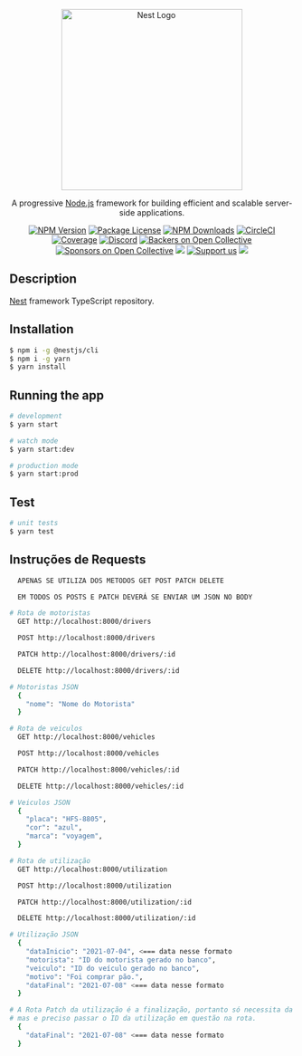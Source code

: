 <p align="center">
  <a href="http://nestjs.com/" target="blank"><img src="https://nestjs.com/img/logo_text.svg" width="320" alt="Nest Logo" /></a>
</p>

[circleci-image]: https://img.shields.io/circleci/build/github/nestjs/nest/master?token=abc123def456
[circleci-url]: https://circleci.com/gh/nestjs/nest

  <p align="center">A progressive <a href="http://nodejs.org" target="_blank">Node.js</a> framework for building efficient and scalable server-side applications.</p>
    <p align="center">
<a href="https://www.npmjs.com/~nestjscore" target="_blank"><img src="https://img.shields.io/npm/v/@nestjs/core.svg" alt="NPM Version" /></a>
<a href="https://www.npmjs.com/~nestjscore" target="_blank"><img src="https://img.shields.io/npm/l/@nestjs/core.svg" alt="Package License" /></a>
<a href="https://www.npmjs.com/~nestjscore" target="_blank"><img src="https://img.shields.io/npm/dm/@nestjs/common.svg" alt="NPM Downloads" /></a>
<a href="https://circleci.com/gh/nestjs/nest" target="_blank"><img src="https://img.shields.io/circleci/build/github/nestjs/nest/master" alt="CircleCI" /></a>
<a href="https://coveralls.io/github/nestjs/nest?branch=master" target="_blank"><img src="https://coveralls.io/repos/github/nestjs/nest/badge.svg?branch=master#9" alt="Coverage" /></a>
<a href="https://discord.gg/G7Qnnhy" target="_blank"><img src="https://img.shields.io/badge/discord-online-brightgreen.svg" alt="Discord"/></a>
<a href="https://opencollective.com/nest#backer" target="_blank"><img src="https://opencollective.com/nest/backers/badge.svg" alt="Backers on Open Collective" /></a>
<a href="https://opencollective.com/nest#sponsor" target="_blank"><img src="https://opencollective.com/nest/sponsors/badge.svg" alt="Sponsors on Open Collective" /></a>
  <a href="https://paypal.me/kamilmysliwiec" target="_blank"><img src="https://img.shields.io/badge/Donate-PayPal-ff3f59.svg"/></a>
    <a href="https://opencollective.com/nest#sponsor"  target="_blank"><img src="https://img.shields.io/badge/Support%20us-Open%20Collective-41B883.svg" alt="Support us"></a>
  <a href="https://twitter.com/nestframework" target="_blank"><img src="https://img.shields.io/twitter/follow/nestframework.svg?style=social&label=Follow"></a>
</p>
  <!--[![Backers on Open Collective](https://opencollective.com/nest/backers/badge.svg)](https://opencollective.com/nest#backer)
  [![Sponsors on Open Collective](https://opencollective.com/nest/sponsors/badge.svg)](https://opencollective.com/nest#sponsor)-->

## Description

[Nest](https://github.com/nestjs/nest) framework TypeScript repository.

## Installation

```bash
$ npm i -g @nestjs/cli
$ npm i -g yarn
$ yarn install
```

## Running the app

```bash
# development
$ yarn start

# watch mode
$ yarn start:dev

# production mode
$ yarn start:prod
```

## Test

```bash
# unit tests
$ yarn test
```

## Instruções de Requests
```bash
  APENAS SE UTILIZA DOS METODOS GET POST PATCH DELETE

  EM TODOS OS POSTS E PATCH DEVERÁ SE ENVIAR UM JSON NO BODY

# Rota de motoristas
  GET http://localhost:8000/drivers

  POST http://localhost:8000/drivers

  PATCH http://localhost:8000/drivers/:id

  DELETE http://localhost:8000/drivers/:id

# Motoristas JSON
  {
    "nome": "Nome do Motorista"
  }  

# Rota de veiculos
  GET http://localhost:8000/vehicles

  POST http://localhost:8000/vehicles

  PATCH http://localhost:8000/vehicles/:id

  DELETE http://localhost:8000/vehicles/:id

# Veiculos JSON
  {
    "placa": "HFS-8805",
    "cor": "azul",
    "marca": "voyagem",
  }  

# Rota de utilização
  GET http://localhost:8000/utilization

  POST http://localhost:8000/utilization

  PATCH http://localhost:8000/utilization/:id

  DELETE http://localhost:8000/utilization/:id

# Utilização JSON
  {
    "dataInicio": "2021-07-04", <=== data nesse formato
    "motorista": "ID do motorista gerado no banco",
    "veiculo": "ID do veículo gerado no banco",
    "motivo": "Foi comprar pão.",
    "dataFinal": "2021-07-08" <=== data nesse formato
  }

# A Rota Patch da utilização é a finalização, portanto só necessita da data final,
# mas e preciso passar o ID da utilização em questão na rota.
  {
    "dataFinal": "2021-07-08" <=== data nesse formato
  }
  
```
